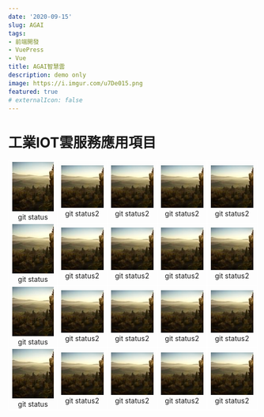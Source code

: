 ```yaml
---
date: '2020-09-15'
slug: AGAI
tags:
- 前端開發
- VuePress
- Vue
title: AGAI智慧雲
description: demo only
image: https://i.imgur.com/u7De015.png
featured: true
# externalIcon: false
---
```

<!-- comment here -->
# 工業IOT雲服務應用項目

<style>
td, th {
   /* border: none!important; */
   border: 1px solid white;
}

th {
  display: none;
}
</style>

| | | | | |
| :---: | :---: | :---: | :---: | :---: |
|<!-- new row -->[<img src="/images/img-100x100.jpg" width="100" height="100">](http://allis.igreent.com/) <br />git status | [![VuePress Logo](/images/img-100x100.jpg)](http://iot.igreent.com/)<br />git status2| [![VuePress Logo](/images/img-100x100.jpg)](http://iot.igreent.com/) <br />git status2  | [![VuePress Logo](/images/img-100x100.jpg)](http://iot.igreent.com/) <br />git status2 | [![VuePress Logo](/images/img-100x100.jpg)](http://iot.igreent.com/) <br />git status2 |
|<!-- new row -->[<img src="/images/img-100x100.jpg" width="100" height="100">](http://allis.igreent.com/) <br />git status | [![VuePress Logo](/images/img-100x100.jpg)](http://iot.igreent.com/)<br />git status2| [![VuePress Logo](/images/img-100x100.jpg)](http://iot.igreent.com/) <br />git status2  | [![VuePress Logo](/images/img-100x100.jpg)](http://iot.igreent.com/) <br />git status2 | [![VuePress Logo](/images/img-100x100.jpg)](http://iot.igreent.com/) <br />git status2 |
|<!-- new row -->[<img src="/images/img-100x100.jpg" width="100" height="100">](http://allis.igreent.com/) <br />git status | [![VuePress Logo](/images/img-100x100.jpg)](http://iot.igreent.com/)<br />git status2| [![VuePress Logo](/images/img-100x100.jpg)](http://iot.igreent.com/) <br />git status2  | [![VuePress Logo](/images/img-100x100.jpg)](http://iot.igreent.com/) <br />git status2 | [![VuePress Logo](/images/img-100x100.jpg)](http://iot.igreent.com/) <br />git status2 |
|<!-- new row -->[<img src="/images/img-100x100.jpg" width="100" height="100">](http://allis.igreent.com/) <br />git status | [![VuePress Logo](/images/img-100x100.jpg)](http://iot.igreent.com/)<br />git status2| [![VuePress Logo](/images/img-100x100.jpg)](http://iot.igreent.com/) <br />git status2  | [![VuePress Logo](/images/img-100x100.jpg)](http://iot.igreent.com/) <br />git status2 | [![VuePress Logo](/images/img-100x100.jpg)](http://iot.igreent.com/) <br />git status2 |